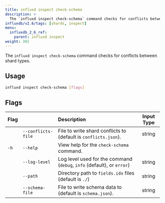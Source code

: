 ```yaml
---
title: influxd inspect check-schema
description: >
  The `influxd inspect check-schema` command checks for conflicts between shard types.
influxdb/v2.6/tags: [shards, inspect]
menu:
  influxdb_2_6_ref:
    parent: influxd inspect
weight: 301
---
```


The `influxd inspect check-schema` command checks for conflicts between shard types.

## Usage
```sh
influxd inspect check-schema [flags]
```

## Flags
| Flag  |                  | Description                                                                                  | Input Type |
| :---- | :--------------- | :------------------------------------------------------------------------------------------- | :--------: |
|      | `--conflicts-file`    |  File to write shard conflicts to (default is `conflicts.json`).                                           |  string |
| `-h`  | `--help`         | View help for the `check-schema` command.                                                      |            |
|     | `--log-level`    | Log level used for the command (`debug`, `info` (default), or `error`)   |   string  | 
|     | `--path`    | Directory path to `fields.idx` files (default is `./`)   |   string   |
|      | `--schema-file`    |  File to write schema data to (default is `schema.json`).                                           |  string |